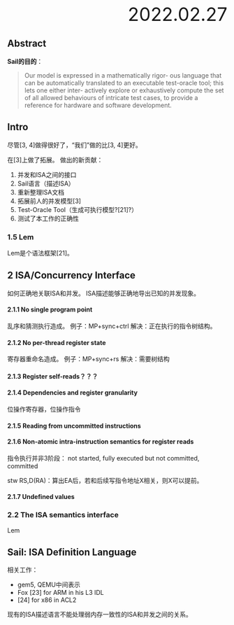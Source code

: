 <div style="text-align:right; font-size:3em;">2022.02.27</div>

## Abstract

**Sail的目的**：

> Our model is expressed in a mathematically rigor-
> ous language that can be automatically translated to
> an executable test-oracle tool; this lets one either inter-
> actively explore or exhaustively compute the set of all
> allowed behaviours of intricate test cases, to provide a
> reference for hardware and software development.

## Intro

尽管[3, 4]做得很好了，“我们”做的比[3, 4]更好。

在[3]上做了拓展。
做出的新贡献：

1. 并发和ISA之间的接口
2. Sail语言（描述ISA）
3. 重新整理ISA文档
4. 拓展前人的并发模型[3]
5. Test-Oracle Tool（生成可执行模型?[21]?）
6. 测试了本工作的正确性

### 1.5 Lem
Lem是个语法框架[21]。

## 2 ISA/Concurrency Interface

如何正确地关联ISA和并发。
ISA描述能够正确地导出已知的并发现象。

#### 2.1.1 No single program point

乱序和猜测执行造成。
例子：MP+sync+ctrl
解决：正在执行的指令树结构。

#### 2.1.2 No per-thread register state

寄存器重命名造成。
例子：MP+sync+rs
解决：需要树结构

#### 2.1.3 Register self-reads？？？

#### 2.1.4 Dependencies and register granularity

位操作寄存器，位操作指令

#### 2.1.5 Reading from uncommitted instructions

#### 2.1.6 Non-atomic intra-instruction semantics for register reads

指令执行并非3阶段：
not started,
fully executed but not committed,
committed

stw RS,D(RA)：算出EA后，若和后续写指令地址X相关，则X可以提前。

#### 2.1.7 Undefined values

### 2.2 The ISA semantics interface

Lem

## Sail: ISA Definition Language

相关工作：

* gem5, QEMU中间表示
* Fox [23] for ARM in his L3 IDL
* [24] for x86 in ACL2

现有的ISA描述语言不能处理弱内存一致性的ISA和并发之间的关系。